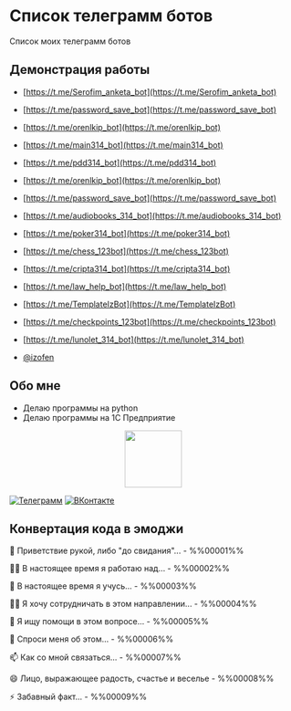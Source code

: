 # Список телеграмм ботов

Список моих телеграмм ботов


## Демонстрация работы

 - [https://t.me/Serofim_anketa_bot](https://t.me/Serofim_anketa_bot)
 - [https://t.me/password_save_bot](https://t.me/password_save_bot)
 - [https://t.me/orenlkip_bot](https://t.me/orenlkip_bot)
 - [https://t.me/main314_bot](https://t.me/main314_bot)
 - [https://t.me/pdd314_bot](https://t.me/pdd314_bot)
 - [https://t.me/orenlkip_bot](https://t.me/orenlkip_bot)
 - [https://t.me/password_save_bot](https://t.me/password_save_bot)
 - [https://t.me/audiobooks_314_bot](https://t.me/audiobooks_314_bot)
 - [https://t.me/poker314_bot](https://t.me/poker314_bot)
 - [https://t.me/chess_123bot](https://t.me/chess_123bot)
 - [https://t.me/cripta314_bot](https://t.me/cripta314_bot)
 - [https://t.me/law_help_bot](https://t.me/law_help_bot)
 - [https://t.me/TemplateIzBot](https://t.me/TemplateIzBot)
 - [https://t.me/checkpoints_123bot](https://t.me/checkpoints_123bot)
 - [https://t.me/lunolet_314_bot](https://t.me/lunolet_314_bot)


 - [@izofen](https://github.com/Izofen/My_contacts)



## Обо мне




 - Делаю программы на python
 - Делаю программы на 1С Предприятие

 

<div id="header" align="center">
  <img src="https://media.giphy.com/media/M9gbBd9nbDrOTu1Mqx/giphy.gif" width="100"/>
</div>




[![Телеграмм](https://img.shields.io/badge/%D0%A2%D0%B5%D0%BB%D0%B5%D0%B3%D1%80%D0%B0%D0%BC%D0%BC-%234682B4?style=for-the-badge&logo=telegram&logoColor=#FFFF00&label=&labelColor=&color=)](https://t.me/a123_master)
[![ВКонтакте](https://img.shields.io/badge/%D0%92%D0%9A%D0%BE%D0%BD%D1%82%D0%B0%D0%BA%D1%82%D0%B5-%23008000?style=for-the-badge&logo=telegram&logoColor=#FFFF00&label=&labelColor=&color=)](https://vk.com/3dot14)   

















##  Конвертация кода в эмоджи  


👋  Приветствие рукой, либо "до свидания"...  - %%00001%%

👩‍💻 В настоящее время я работаю над...   - %%00002%%

🧠 В настоящее время я учусь...   - %%00003%%

👯‍♀️ Я хочу сотрудничать в этом направлении...   - %%00004%%

🤔 Я ищу помощи в этом вопросе...   - %%00005%%

💬 Спроси меня об этом...   - %%00006%%

📫 Как со мной связаться...   - %%00007%%

😄 Лицо, выражающее радость, счастье и веселье  - %%00008%%

⚡️ Забавный факт...  - %%00009%%


